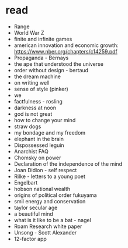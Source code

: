 # read

- Range
- World War Z
- finite and infinite games
- american innovation and economic growth: https://www.nber.org/chapters/c14259.pdf
- Propaganda - Bernays
- the ape that understood the universe
- order without design - bertaud
- the dream machine
- on writing well
- sense of style (pinker)
- we
- factfulness - rosling
- darkness at noon
- god is not great
- how to change your mind
- straw dogs
- my bondage and my freedom
- elephant in the brain
- Dispossessed leguin
- Anarchist FAQ
- Chomsky on power
- Declaration of the independence of the mind
- Joan Didion - self respect
- Rilke - letters to a young poet
- Engelbart
- hobson national wealth
- origins of political order fukuyama
- smil energy and conservation
- taylor secular age
- a beautiful mind
- what is it like to be a bat - nagel
- Roam Research white paper
- Unsong - Scott Alexander
- 12-factor app




